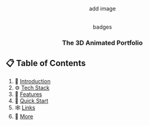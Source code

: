 <div align="center">
  <br />

add image


  <br />

  <div>
    badges
  </div>

  <h3 align="center">The 3D Animated Portfolio</h3>


</div>

## 📋 <a name="table">Table of Contents</a>

1. 🤖 [Introduction](#introduction)
2. ⚙️ [Tech Stack](#tech-stack)
3. 🔋 [Features](#features)
4. 🤸 [Quick Start](#quick-start)
5. 🕸️ [Links](#links)
6. 🔗 [More](#more)